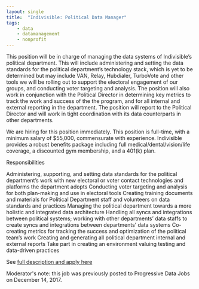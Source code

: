 ```yaml
---
layout: single
title:  "Indivisible: Political Data Manager"
tags: 
    - data
    - datamanagement
    - nonprofit
---
```

This position will be in charge of managing the data systems of Indivisible’s political department. This will include administering and setting the data standards for the political department’s technology stack, which is yet to be determined but may include VAN, Relay, Hubdialer, TurboVote and other tools we will be rolling out to support the electoral engagement of our groups, and conducting voter targeting and analysis. The position will also work in conjunction with the Political Director in determining key metrics to track the work and success of the the program, and for all internal and external reporting in the department. The position will report to the Political Director and will work in tight coordination with its data counterparts in other departments.

We are hiring for this position immediately. This position is full-time, with a minimum salary of $55,000, commensurate with experience. Indivisible provides a robust benefits package including full medical/dental/vision/life coverage, a discounted gym membership, and a 401(k) plan.

Responsibilities

Administering, supporting, and setting data standards for the political department’s work with new electoral or voter contact technologies and platforms the department adopts
Conducting voter targeting and analysis for both plan-making and use in electoral tools
Creating training documents and materials for Political Department staff and volunteers on data standards and practices
Managing the political department towards a more holistic and integrated data architecture
Handling all syncs and integrations between political systems; working with other departments’ data staffs to create syncs and integrations between departments’ data systems
Co-creating metrics for tracking the success and optimization of the political team’s work
Creating and generating all political department internal and external reports
Take part in creating an environment valuing testing and data-driven practices

See [full description and apply here](https://jobs.lever.co/indivisible/12f7b051-990e-4ba1-ac9e-926c1cc7c5e5)

Moderator's note: this job was previously posted to Progressive Data Jobs on December 14, 2017.
